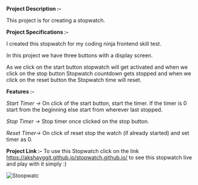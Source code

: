 **Project Description :-**

This project is for creating a stopwatch.

**Project Specifications :-**

I created this stopwatch for my coding ninja frontend skill test.

In this project we have three buttons with a display screen.

As we click on the start button stopwatch will get activated and  when we click on the stop button Stopwatch countdown gets stopped and when we click on the reset button the Stopwatch time will reset.

**Features :-**
 
*Start Timer ->* 
On click of the start button, start the timer.
If the timer is 0 start from the beginning else start from wherever last stopped.

*Stop Timer ->*
Stop timer once clicked on the stop button.

*Reset Timer->*
On click of reset stop the watch (if already started) and set timer as 0.

  
**Project Link :-**
       To use this Stopwatch click on the link 
                      https://akshayggit.github.io/stopwatch.github.io/ 
                    to see this stopwatch live and play with it simply :)

![Stoopwatc](https://user-images.githubusercontent.com/121675141/210346541-4b26a573-8a6e-43ba-9b36-344dc993f975.png)
